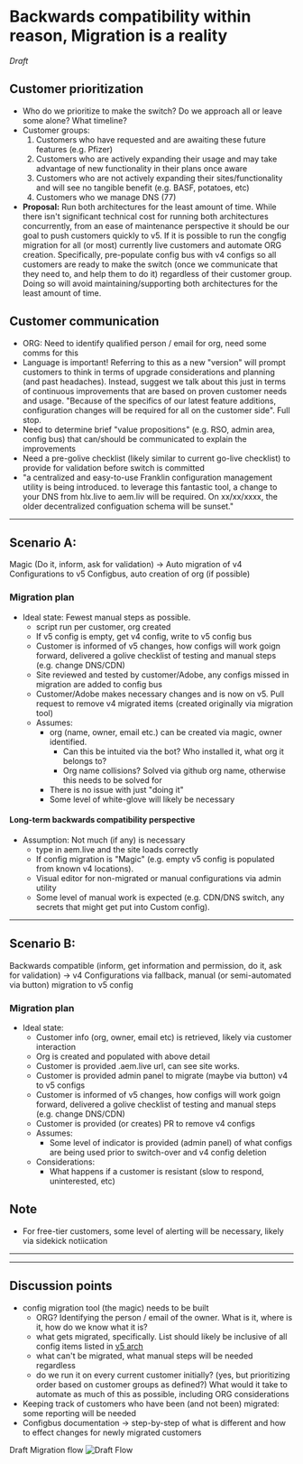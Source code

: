 # Backwards compatibility within reason, Migration is a reality

*Draft*

 
## Customer prioritization
- Who do we prioritize to make the switch? Do we approach all or leave some alone? What timeline?
- Customer groups:
    1. Customers who have requested and are awaiting these future features (e.g. Pfizer)
    2. Customers who are actively expanding their usage and may take advantage of new functionality in their plans once aware
    3. Customers who are not actively expanding their sites/functionality and will see no tangible benefit (e.g. BASF, potatoes, etc)
    4. Customers who we manage DNS (77)
- **Proposal:**  Run both architectures for the least amount of time. While there isn't significant technical cost for running both architectures concurrently, from an ease of maintenance perspective it should be our goal to push customers quickly to v5. If it is possible to run the congfig migration for all (or most) currently live customers and automate ORG creation. Specifically, pre-populate config bus with v4 configs so all customers are ready to make the switch (once we communicate that they need to, and help them to do it) regardless of their customer group.  Doing so will avoid maintaining/supporting both architectures for the least amount of time.  


## Customer communication
- ORG: Need to identify qualified person / email for org, need some comms for this 
- Language is important! Referring to this as a new "version" will prompt customers to think in terms of upgrade considerations and planning (and past headaches).  Instead, suggest we talk about this just in terms of continuous improvements that are based on proven customer needs and usage. "Because of the specifics of our latest feature additions, configuration changes will be required for all on the customer side". Full stop. 
- Need to determine brief "value propositions" (e.g. RSO, admin area, config bus) that can/should be communicated to explain the improvements
- Need a pre-golive checklist (likely similar to current go-live checklist) to provide for validation before switch is committed
- "a centralized and easy-to-use Franklin configuration management utility is being introduced.  to leverage this fantastic tool, a change to your DNS from hlx.live to aem.liv will be required.  On xx/xx/xxxx, the older decentralized configuation schema will be sunset."

---


## Scenario A: 
Magic (Do it, inform, ask for validation) -> Auto migration of v4 Configurations to v5 Configbus, auto creation of org (if possible)
### Migration plan
 
 - Ideal state: Fewest manual steps as possible. 
    - script run per customer, org created
    - If v5 config is empty, get v4 config, write to v5 config bus
    - Customer is informed of v5 changes, how configs will work goign forward, delivered a golive checklist of testing and manual steps (e.g. change DNS/CDN)
    - Site reviewed and tested by customer/Adobe, any configs missed in migration are added to config bus
    - Customer/Adobe makes necessary changes and is now on v5.  Pull request to remove v4 migrated items (created originally via migration tool)
    - Assumes:
       - org (name, owner, email etc.) can be created via magic, owner identified.
          - Can this be intuited via the bot? Who installed it, what org it belongs to?
          - Org name collisions? Solved via github org name, otherwise this needs to be solved for
      - There is no issue with just "doing it"
      - Some level of white-glove will likely be necessary

#### Long-term backwards compatibility perspective
- Assumption: Not much (if any) is necessary
    - type in aem.live and the site loads correctly 
    - If config migration is "Magic" (e.g. empty v5 config is populated from known v4 locations). 
    - Visual editor for non-migrated or manual configurations via admin utility
    - Some level of manual work is expected (e.g. CDN/DNS switch, any secrets that might get put into Custom config).
      
---


## Scenario B: 
Backwards compatible (inform, get information and permission, do it, ask for validation) -> v4 Configurations via fallback, manual (or semi-automated via button) migration to v5 config

### Migration plan
 
- Ideal state: 
    - Customer info (org, owner, email etc) is retrieved, likely via customer interaction
    - Org is created and populated with above detail
    - Customer is provided .aem.live url, can see site works. 
    - Customer is provided admin panel to migrate (maybe via button) v4 to v5 configs
    - Customer is informed of v5 changes, how configs will work goign forward, delivered a golive checklist of testing and manual steps (e.g. change DNS/CDN)
    - Customer is provided (or creates) PR to remove v4 configs
    - Assumes:
      - Some level of indicator is provided (admin panel) of what configs are being used prior to switch-over and v4 config deletion
    - Considerations:
      - What happens if a customer is resistant (slow to respond, uninterested, etc)




## Note

- For free-tier customers, some level of alerting will be necessary, likely via sidekick notiication
---





---

## Discussion points
- config migration tool (the magic) needs to be built
    - ORG? Identifying the person / email of the owner. What is it, where is it, how do we know what it is?
    - what gets migrated, specifically.  List should likely be inclusive of all config items listed in [v5 arch](https://www.aem.live/drafts/uncled/helix5#config-service-aspects)
    - what can't be migrated, what manual steps will be needed regardless 
    - do we run it on every current customer initially? (yes, but prioritizing order based on customer groups as defined?)  What would it take to automate as much of this as possible, including ORG considerations
- Keeping track of customers who have been (and not been) migrated: some reporting will be needed
- Configbus documentation -> step-by-step of what is different and how to effect changes for newly migrated customers

Draft Migration flow
![Draft Flow](https://github.com/adobe/helix-home/blob/main/hackathons/12-psp/3-migration/draftMigrationFlow.png)

